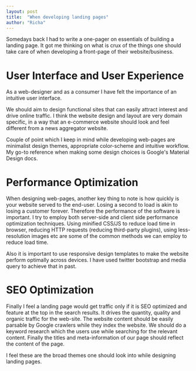 ```yaml
---
layout: post
title:  "When developing landing pages"
author: "Richa"
---
```


Somedays back I had to write a one-pager on essentials of building a landing page. It got me thinking on what is crux of the things one should take care of when developing a front-page of their website/business. 


# User Interface and User Experience 

As a web-designer and as a consumer I have felt the importance of an intuitive user interface. 

We should aim to design functional sites that can easily attract interest and drive online traffic. I think the website design and layout are very domain specific, in a way that an e-commerce website should look and feel different from a news aggregator website. 

Couple of point which I keep in mind while developing web-pages are minimalist design themes, appropriate color-scheme and intuitive workflow. My go-to reference when making some design choices is Google's Material Design docs.

# Performance Optimization

When designing web-pages, another key thing to note is how quickly is your website served to the end-user. Losing a second to load is akin to losing a customer forever. Therefore the performance of the software is important. I try to employ both server-side and client side performance optimization techniques. Using minified CSS/JS to reduce load time in browser, reducing HTTP requests (reducing third-party plugins), using less-resolution images etc are some of the common methods we can employ to reduce load time. 

Also it is important to use responsive design templates to make the website perform optimally across devices. I have used twitter bootstrap and media query to achieve that in past.

# SEO Optimization 

Finally I feel a landing page would get traffic only if it is SEO optimized and feature at the top in the search results. It drives the quantity, quality and organic traffic for the web-site. The website content should be easily parsable by Google crawlers while they index the website. We should do a keyword research which the users use while searching for the relevant content. Finally the titles and meta-information of our page should reflect the content of the page. 

I feel these are the broad themes one should look into while designing landing pages.
